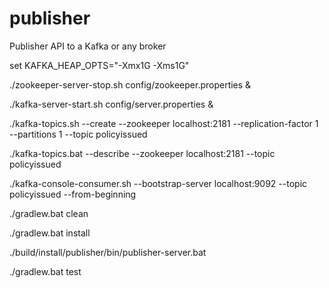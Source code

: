 # publisher

Publisher API to a Kafka or any broker

set KAFKA_HEAP_OPTS="-Xmx1G -Xms1G"

./zookeeper-server-stop.sh config/zookeeper.properties &

./kafka-server-start.sh config/server.properties & 

./kafka-topics.sh --create --zookeeper localhost:2181 --replication-factor 1 --partitions 1 --topic policyissued

./kafka-topics.bat --describe --zookeeper localhost:2181 --topic policyissued

./kafka-console-consumer.sh --bootstrap-server localhost:9092 --topic policyissued --from-beginning

./gradlew.bat clean

./gradlew.bat install

./build/install/publisher/bin/publisher-server.bat

./gradlew.bat test
